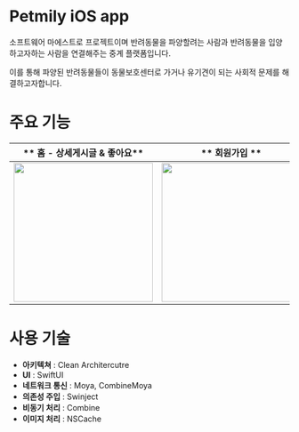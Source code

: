 # Petmily iOS app
소프트웨어 마에스트로 프로젝트이며 반려동물을 파양할려는 사람과 반려동물을 입양하고자하는 사람을 연결해주는 중계 플랫폼입니다.

이를 통해 파양된 반려동물들이 동물보호센터로 가거나 유기견이 되는 사회적 문제를 해결하고자합니다.

# 주요 기능

|** 홈 - 상세게시글 & 좋아요**|** 회원가입 **|** 프로필 수정 **|
|-|-|-|
|<img src="https://github.com/SWM-Petmily/SWM-iOS/assets/65723901/b40738a9-2e58-4943-9802-8a9c49790874.gif" width="250"/>|<img src="https://github.com/SWM-Petmily/SWM-iOS/assets/65723901/4c75eb6e-f028-4089-933d-75298e3b15b7.gif" width="250"/>|<img src="https://github.com/SWM-Petmily/SWM-iOS/assets/65723901/52bba269-771d-4817-a2e1-2be7be05b43a.gif" width="250"/>|


# 사용 기술
- **아키텍쳐** : Clean Architercutre
- **UI** : SwiftUI
- **네트워크 통신** : Moya, CombineMoya
- **의존성 주입** : Swinject
- **비동기 처리** : Combine
- **이미지 처리** : NSCache


